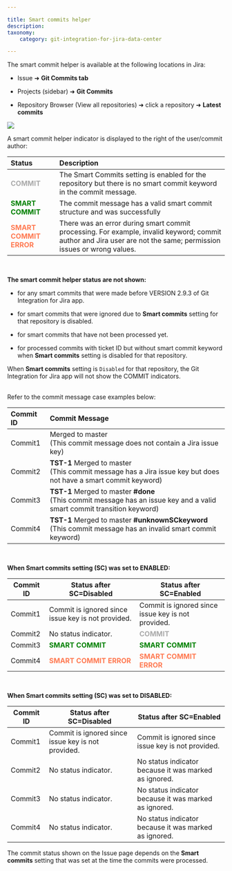 ```yaml
---

title: Smart commits helper
description:
taxonomy:
    category: git-integration-for-jira-data-center

---
```

The smart commit helper is available at the following locations in Jira:

*   Issue ➜ **Git Commits tab**

*   Projects (sidebar) ➜ **Git Commits**

*   Repository Browser (View all repositories) ➜ click a repository ➜ **Latest commits**


![](https://bigbrassband.atlassian.net/wiki/download/thumbnails/1930398529/smart-commit-helper-example.png?version=1&modificationDate=1630642893155&cacheVersion=1&api=v2&width=680&height=353)


A smart commit helper indicator is displayed to the right of the user/commit author:

| **Status** | **Description** |
|:-----------|:----------------|
| <b style='color: #aaa'>COMMIT<b> | The Smart Commits setting is enabled for the repository but there is no smart commit keyword in the commit message. |
| <b style='color: green'>SMART COMMIT</b> | The commit message has a valid smart commit structure and was successfully  |
| <b style='color: #FF7A52'>SMART COMMIT ERROR</b> | There was an error during smart commit processing. For example, invalid keyword; commit author and Jira user are not the same; permission issues or wrong values. |

<br>

**The smart commit helper status are not shown:**

*   for any smart commits that were made before VERSION 2.9.3 of Git Integration for Jira app.

*   for smart commits that were ignored due to **Smart commits** setting for that repository is disabled.

*   for smart commits that have not been processed yet.

*   for processed commits with ticket ID but without smart commit keyword when **Smart commits** setting is disabled for that repository.

<div class="bbb-callout bbb--info">
    <div class="irow">
    <div class="ilogobox">
        <span class="logoimg"></span>
    </div>
    <div class="imsgbox">
        When <b>Smart commits</b> setting is <code>Disabled</code> for that repository, the Git Integration for Jira app will not show the COMMIT indicators.
    </div>
    </div>
</div>
<br>

Refer to the commit message case examples below:

| **Commit ID** | **Commit Message** |
| :--- | :--- |
| Commit1 | Merged to master<br>(This commit message does not contain a Jira issue key) |
| Commit2 | **TST-1** Merged to master<br>(This commit message has a Jira issue key but does not have a smart commit keyword) |
| Commit3 | **TST-1** Merged to master **#done**<br>(This commit message has an issue key and a valid smart commit transition keyword) |
| Commit4 | **TST-1** Merged to master **#unknownSCkeyword**<br>(This commit message has an invalid smart commit keyword) |

<br>

**When Smart commits setting (SC) was set to ENABLED:**

| **Commit ID** | **Status after SC=Disabled** | **Status after SC=Enabled** |
| --- | --- | --- |
| Commit1 | Commit is ignored since issue key is not provided. | Commit is ignored since issue key is not provided. |
| Commit2 | No status indicator. | <b style='color: #aaa'>COMMIT</b> |
| Commit3 | <b style='color: green'>SMART COMMIT</b> | <b style='color: green'>SMART COMMIT</b> |
| Commit4 | <b style='color: #FF7A52'>SMART COMMIT ERROR</b> | <b style='color: #FF7A52'>SMART COMMIT ERROR</b> |

<br>

**When Smart commits setting (SC) was set to DISABLED:**

| **Commit ID** | **Status after SC=Disabled** | **Status after SC=Enabled** |
| --- | --- | --- |
| Commit1 | Commit is ignored since issue key is not provided. | Commit is ignored since issue key is not provided. |
| Commit2 | No status indicator. | No status indicator because it was marked as ignored. |
| Commit3 | No status indicator. | No status indicator because it was marked as ignored. |
| Commit4 | No status indicator. | No status indicator because it was marked as ignored. |

<div class="bbb-callout bbb--note">
    <div class="irow">
    <div class="ilogobox">
        <span class="logoimg"></span>
    </div>
    <div class="imsgbox">
        The commit status shown on the Issue page depends on the <b>Smart commits</b> setting that was set at the time the commits were processed.
    </div>
    </div>
</div>

